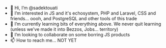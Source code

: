 - 👋 Hi, I’m @sadektouati
- 👀 I’m interested in JS and it's echosystem, PHP and Laravel, CSS and friends... oooh, and PostgreSQL and other tools of this trade
- 🌱 I’m currently learning bits of everything above. We never quit learning (unless we've made it into Bezzos, Jobs... territory)
- 💞️ I’m looking to collaborate on some borring JS products
- 📫 How to reach me... NOT YET

<!---
sadektouati/sadektouati is a ✨ special ✨ repository because its `README.md` (this file) appears on your GitHub profile.
You can click the Preview link to take a look at your changes.
--->
